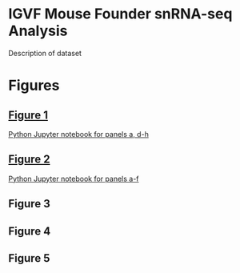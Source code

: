 # IGVF Mouse Founder snRNA-seq Analysis

Description of dataset

# Figures
## [Figure 1](https://github.com/erebboah/8cube_paper/blob/main/fig1/Fig1_8cube_01-28-25.pdf)
[Python Jupyter notebook for panels a, d-h](https://github.com/erebboah/8cube_paper/blob/main/notebooks/Fig1.ipynb)

## [Figure 2](https://github.com/erebboah/8cube_paper/blob/main/fig2/Fig2_8cube_01-29-25.pdf)
[Python Jupyter notebook for panels a-f](https://github.com/erebboah/8cube_paper/blob/main/notebooks/Fig2.ipynb)

## Figure 3

## Figure 4

## Figure 5
